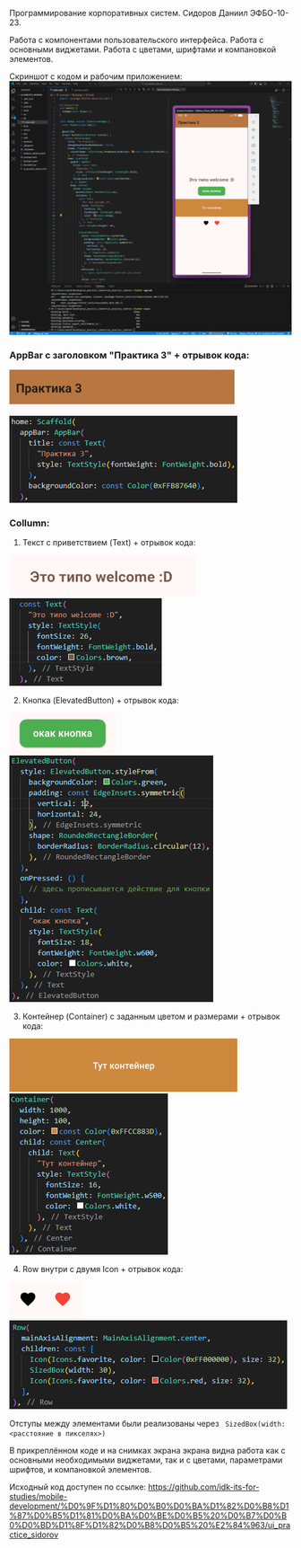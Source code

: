 Программирование корпоративных систем. Сидоров Даниил ЭФБО-10-23.

Работа с компонентами пользовательского интерфейса. Работа с основными виджетами. Работа с цветами, шрифтами и компановкой элементов.

Скриншот с кодом и рабочим приложением:
![](./Медиа/it-works.png)

### AppBar с заголовком "Практика 3" + отрывок кода:
![](./Медиа/app-bar.png)
![](./Медиа/app-bar-code.png)

### Collumn:

1.    Текст с приветствием (Text) + отрывок кода:

![](./Медиа/welcome-text.png)
![](./Медиа/welcome-code.png)

2.    Кнопка (ElevatedButton) + отрывок кода:

![](./Медиа/button.png)
![](./Медиа/button-code.png)

3.    Контейнер (Container) с заданным цветом и размерами + отрывок кода:

![](./Медиа/container.png)
![](./Медиа/container-code.png)

4.    Row внутри с двумя Icon + отрывок кода:

![](./Медиа/icons.png)
![](./Медиа/icons-code.png)

Отступы между элементами были реализованы через ``` SizedBox(width: <расстояние в пикселях>)```

В прикреплённом коде и на снимках экрана экрана видна работа как с основными необходимыми виджетами, так и с цветами, параметрами шрифтов,  и компановкой элементов.

Исходный код доступен по ссылке: https://github.com/idk-its-for-studies/mobile-development/%D0%9F%D1%80%D0%B0%D0%BA%D1%82%D0%B8%D1%87%D0%B5%D1%81%D0%BA%D0%BE%D0%B5%20%D0%B7%D0%B0%D0%BD%D1%8F%D1%82%D0%B8%D0%B5%20%E2%84%963/ui_practice_sidorov